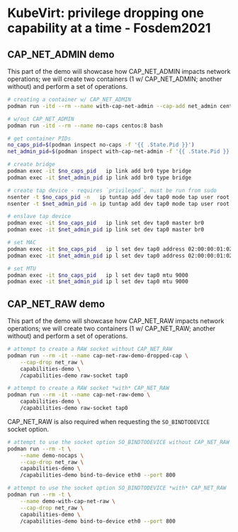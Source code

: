 # KubeVirt: privilege dropping one capability at a time - Fosdem2021

## CAP_NET_ADMIN demo

This part of the demo will showcase how CAP_NET_ADMIN impacts network
operations; we will create two containers (1 w/ CAP_NET_ADMIN; another without)
and perform a set of operations.

```bash
# creating a container w/ CAP_NET_ADMIN
podman run -itd --rm --name with-cap-net-admin --cap-add net_admin centos:8 bash

# w/out CAP_NET_ADMIN
podman run -itd --rm --name no-caps centos:8 bash

# get container PIDs
no_caps_pid=$(podman inspect no-caps -f '{{ .State.Pid }}')
net_admin_pid=$(podman inspect with-cap-net-admin -f '{{ .State.Pid }}')

# create bridge
podman exec -it $no_caps_pid   ip link add br0 type bridge
podman exec -it $net_admin_pid ip link add br0 type bridge

# create tap device - requires `privileged`, must be run from sudo
nsenter -t $no_caps_pid -n   ip tuntap add dev tap0 mode tap user root
nsenter -t $net_admin_pid -n ip tuntap add dev tap0 mode tap user root

# enslave tap device
podman exec -it $no_caps_pid   ip link set dev tap0 master br0
podman exec -it $net_admin_pid ip link set dev tap0 master br0

# set MAC
podman exec -it $no_caps_pid   ip l set dev tap0 address 02:00:00:01:02:03
podman exec -it $net_admin_pid ip l set dev tap0 address 02:00:00:01:02:03

# set MTU
podman exec -it $no_caps_pid   ip l set dev tap0 mtu 9000
podman exec -it $net_admin_pid ip l set dev tap0 mtu 9000
```

## CAP_NET_RAW demo

This part of the demo will showcase how CAP_NET_RAW impacts network
operations; we will create two containers (1 w/ CAP_NET_RAW; another without)
and perform a set of operations.

```bash
# attempt to create a RAW socket without CAP_NET_RAW
podman run --rm -it --name cap-net-raw-demo-dropped-cap \
    --cap-drop net_raw \
    capabilities-demo \
    /capabilities-demo raw-socket tap0

# attempt to create a RAW socket *with* CAP_NET_RAW
podman run --rm -it --name cap-net-raw-demo \
    capabilities-demo \
    /capabilities-demo raw-socket tap0
```

CAP_NET_RAW is also required when requesting the `SO_BINDTODEVICE` socket
option.

```bash
# attempt to use the socket option SO_BINDTODEVICE without CAP_NET_RAW
podman run --rm -t \
    --name demo-nocaps \
    --cap-drop net_raw \
    capabilities-demo \
    /capabilities-demo bind-to-device eth0 --port 800

# attempt to use the socket option SO_BINDTODEVICE *with* CAP_NET_RAW
podman run --rm -t \
    --name demo-with-cap-net-raw \
    --cap-drop net_raw \
    capabilities-demo \
    /capabilities-demo bind-to-device eth0 --port 800
```
